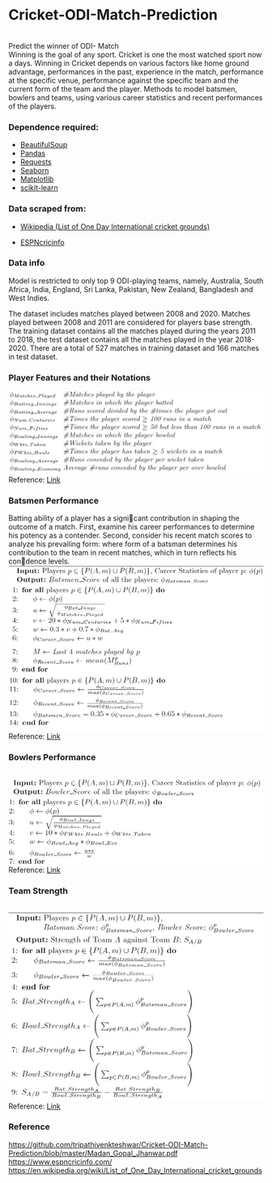 # Cricket-ODI-Match-Prediction
<br>
Predict the winner of ODI- Match
<br>
Winning is the goal of any sport. Cricket is one the most watched sport now a days. Winning in Cricket depends on various factors like home ground advantage, performances in the past, experience in the match, performance at the specific venue, performance against the specific team and the current form of the team and the player.
Methods to model batsmen, bowlers and teams, using various career statistics and recent performances of the players.
<br>

### Dependence required:

* [BeautifulSoup](https://pypi.org/project/beautifulsoup4/)
* [Pandas](https://pypi.org/project/pandas/)
* [Requests](https://pypi.org/project/requests/)
* [Seaborn](https://seaborn.pydata.org/)
* [Matplotlib](https://matplotlib.org/)
* [scikit-learn](https://scikit-learn.org/stable/)

### Data scraped from:

* [Wikipedia  (List of One Day International cricket grounds)](https://en.wikipedia.org/wiki/List_of_One_Day_International_cricket_grounds)

* [ESPNcricinfo](https://stats.espncricinfo.com/ci/engine/stats/index.html?ballsmax1=300;ballsval1=balls;class=2;filter=advanced;floodlit=1;floodlit=2;home_or_away=1;home_or_away=2;home_or_away=3;innings_number=1;innings_number=2;opposition=1;opposition=2;opposition=25;opposition=3;opposition=4;opposition=5;opposition=6;opposition=7;opposition=8;orderby=start;page="+str(i)+";result=1;spanmax2=31+Dec+2011;spanmin2=01+Jan+2011;spanval2=span;team=1;team=2;team=25;team=3;team=4;team=5;team=6;team=7;team=8;template=results;type=team;view=results)

### Data info

Model is restricted to only top 9 ODI-playing teams, namely, Australia, South Africa, India, England, Sri Lanka, Pakistan, New Zealand, Bangladesh and West Indies.

The dataset includes matches played between 2008 and 2020. Matches played between 2008 and 2011 are considered for players base strength.
The training dataset contains all the matches played during the years 2011 to 2018, the test dataset contains all the matches played in the year 2018-2020. 
There are a total of 527 matches in training dataset and 166 matches in test dataset.

<h3>Player Features and their Notations</h3>
<img src="https://github.com/tripathivenkteshwar/Cricket-ODI-Match-Prediction/blob/master/img/notations.JPG")
<br>
Reference:
<a href="https://github.com/tripathivenkteshwar/Cricket-ODI-Match-Prediction/blob/master/Madan_Gopal_Jhanwar.pdf" alt="Research">Link</a>
<br>

<h3>Batsmen Performance</h3>
Batting ability of a player has a signicant contribution in shaping the outcome of a match. First,  examine his career performances to determine his potency as a contender. Second, consider his recent match scores to analyze his prevailing form: where form of a batsman determines his contribution to the team in recent matches, which in turn reflects his condence levels.
<br>

<img src="https://github.com/tripathivenkteshwar/Cricket-ODI-Match-Prediction/blob/master/img/batsman.JPG">
Reference:
<a href="https://github.com/tripathivenkteshwar/Cricket-ODI-Match-Prediction/blob/master/Madan_Gopal_Jhanwar.pdf" alt="Research">Link</a>
<br>
<h3>Bowlers Performance</h3>
<br>
<img src="https://github.com/tripathivenkteshwar/Cricket-ODI-Match-Prediction/blob/master/img/bowlers.JPG">
Reference:
<a href="https://github.com/tripathivenkteshwar/Cricket-ODI-Match-Prediction/blob/master/Madan_Gopal_Jhanwar.pdf" alt="Research">Link</a>
<br>
<h3>Team Strength</h3>
<br>
<img src="https://github.com/tripathivenkteshwar/Cricket-ODI-Match-Prediction/blob/master/img/team%20strength.JPG">
<br>
Reference:
<a href="https://github.com/tripathivenkteshwar/Cricket-ODI-Match-Prediction/blob/master/Madan_Gopal_Jhanwar.pdf" alt="Research">Link</a>
<br>
<h3> Reference</h3>
<a href="https://github.com/tripathivenkteshwar/Cricket-ODI-Match-Prediction/blob/master/Madan_Gopal_Jhanwar.pdf" alt="Research">https://github.com/tripathivenkteshwar/Cricket-ODI-Match-Prediction/blob/master/Madan_Gopal_Jhanwar.pdf</a>
<br>
<a href="https://www.espncricinfo.com/" alt="Data">https://www.espncricinfo.com/</a>
<br>
<a href="https://en.wikipedia.org/wiki/List_of_One_Day_International_cricket_grounds" alt="Ground">https://en.wikipedia.org/wiki/List_of_One_Day_International_cricket_grounds</a>
 <br>
